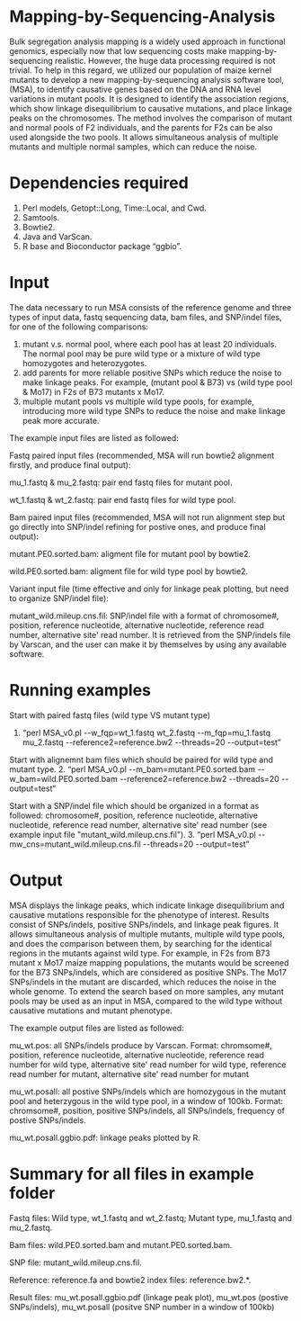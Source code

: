 # Mapping-by-Sequencing-Analysis
Bulk segregation analysis mapping is a widely used approach in functional genomics, especially now that low sequencing costs make mapping-by-sequencing realistic. However, the huge data processing required is not trivial. To help in this regard, we utilized our population of maize kernel mutants to develop a new mapping-by-sequencing analysis software tool, (MSA), to identify causative genes based on the DNA and RNA level variations in mutant pools. It is designed to identify the association regions, which show linkage disequilibrium to causative mutations, and place linkage peaks on the chromosomes. The method involves the comparison of mutant and normal pools of F2 individuals, and the parents for F2s can be also used alongside the two pools. It allows simultaneous analysis of multiple mutants and multiple normal samples, which can reduce the noise. 

# Dependencies required
1.	Perl models, Getopt::Long, Time::Local, and Cwd. 
2.	Samtools. 
3.	Bowtie2.
4.	Java and VarScan. 
5.	R base and Bioconductor package “ggbio”.

# Input
The data necessary to run MSA consists of the reference genome and three types of input data, fastq sequencing data, bam files, and SNP/indel files, for one of the following comparisons: 
1. mutant v.s. normal pool, where each pool has at least 20 individuals. The normal pool may be pure wild type or a mixture of wild type homozygotes and heterozygotes. 
2. add parents for more reliable positive SNPs which reduce the noise to make linkage peaks. For example, (mutant pool & B73) vs (wild type pool & Mo17) in F2s of B73 mutants x Mo17. 
3. multiple mutant pools vs multiple wild type pools, for example, introducing more wild type SNPs to reduce the noise and make linkage peak more accurate. 

The example input files are listed as followed:

Fastq paired input files (recommended, MSA will run bowtie2 alignment firstly, and produce final output):

mu_1.fastq & mu_2.fastq: pair end fastq files for mutant pool.

wt_1.fastq & wt_2.fastq: pair end fastq files for wild type pool.

Bam paired input files (recommended, MSA will not run alignment step but go directly into SNP/indel refining for postive ones, and produce final output):

mutant.PE0.sorted.bam: aligment file for mutant pool by bowtie2.

wild.PE0.sorted.bam: aligment file for wild type pool by bowtie2.

Variant input file (time effective and only for linkage peak plotting, but need to organize SNP/indel file):

mutant_wild.mileup.cns.fil: SNP/indel file with a format of chromosome#, position, reference nucleotide, alternative nucleotide, reference read number, alternative site' read number. It is retrieved from the SNP/indels file by Varscan, and the user can make it by themselves by using any available software. 

# Running examples
Start with paired fastq files (wild type VS mutant type)
1.	“perl MSA_v0.pl --w_fqp=wt_1.fastq wt_2.fastq --m_fqp=mu_1.fastq mu_2.fastq --reference2=reference.bw2 --threads=20 --output=test”

Start with alignemnt bam files which should be paired for wild type and mutant type.
2.	“perl MSA_v0.pl --m_bam=mutant.PE0.sorted.bam --w_bam=wild.PE0.sorted.bam --reference2=reference.bw2 --threads=20 --output=test”

Start with a SNP/indel file which should be organized in a format as followed: chromosome#, position, reference nucleotide, alternative nucleotide, reference read number, alternative site' read number (see example input file "mutant_wild.mileup.cns.fil").
3.	“perl MSA_v0.pl --mw_cns=mutant_wild.mileup.cns.fil --threads=20 --output=test”

# Output
MSA displays the linkage peaks, which indicate linkage disequilibrium and causative mutations responsible for the phenotype of interest. Results consist of SNPs/indels, positive SNPs/indels, and linkage peak figures. It allows simultaneous analysis of multiple mutants, multiple wild type pools, and does the comparison between them, by searching for the identical regions in the mutants against wild type. For example, in F2s from B73 mutant x Mo17 maize mapping populations, the mutants would be screened for the B73 SNPs/indels, which are considered as positive SNPs. The Mo17 SNPs/indels in the mutant are discarded, which reduces the noise in the whole genome. To extend the search based on more samples, any mutant pools may be used as an input in MSA, compared to the wild type without causative mutations and mutant phenotype. 

The example output files are listed as followed:

mu_wt.pos: all SNPs/indels produce by Varscan. Format: chromsome#, position, reference nucleotide, alternative nucleotide, reference read number for wild type, alternative site' read number for wild type, reference read number for mutant, alternative site' read number for mutant

mu_wt.posall: all postive SNPs/indels which are homozygous in the mutant pool and heterzygous in the wild type pool, in a window of 100kb. Format: chromsome#, position, positive SNPs/indels, all SNPs/indels, frequency of postive SNPs/indels. 

mu_wt.posall.ggbio.pdf: linkage peaks plotted by R. 

# Summary for all files in example folder
Fastq files: Wild type, wt_1.fastq and wt_2.fastq; Mutant type, mu_1.fastq and mu_2.fastq.

Bam files: wild.PE0.sorted.bam and mutant.PE0.sorted.bam.

SNP file: mutant_wild.mileup.cns.fil.

Reference: reference.fa and bowtie2 index files: reference.bw2.*. 

Result files: mu_wt.posall.ggbio.pdf (linkage peak plot), mu_wt.pos (postive SNPs/indels), mu_wt.posall (positve SNP number in a window of 100kb)
